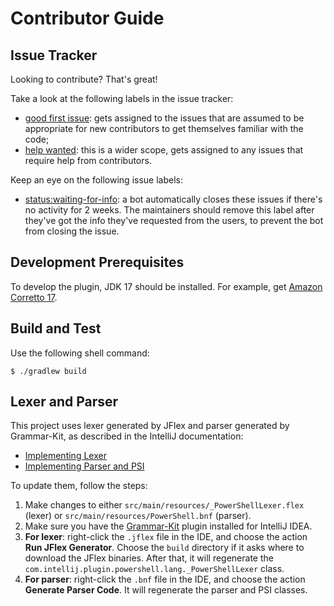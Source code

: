 Contributor Guide
=================

Issue Tracker
-------------
Looking to contribute? That's great!

Take a look at the following labels in the issue tracker:
- [good first issue][issues.good-first-issue]: gets assigned to the issues that are assumed to be appropriate for new contributors to get themselves familiar with the code;
- [help wanted][issues.help-wanted]: this is a wider scope, gets assigned to any issues that require help from contributors.

Keep an eye on the following issue labels:
- [status:waiting-for-info][issues.waiting-for-info]: a bot automatically closes these issues if there's no activity for 2 weeks. The maintainers should remove this label after they've got the info they've requested from the users, to prevent the bot from closing the issue.

Development Prerequisites
-------------------------
To develop the plugin, JDK 17 should be installed. For example, get [Amazon Corretto 17][downloads.corretto].

Build and Test
--------------
Use the following shell command:
```
$ ./gradlew build
```

Lexer and Parser
----------------
This project uses lexer generated by JFlex and parser generated by Grammar-Kit, as described in the IntelliJ documentation:
- [Implementing Lexer][docs.lexer]
- [Implementing Parser and PSI][docs.parser]

To update them, follow the steps:
1. Make changes to either `src/main/resources/_PowerShellLexer.flex` (lexer) or `src/main/resources/PowerShell.bnf` (parser).
2. Make sure you have the [Grammar-Kit][plugins.grammar-kit] plugin installed for IntelliJ IDEA.
3. **For lexer**: right-click the `.jflex` file in the IDE, and choose the action **Run JFlex Generator**. Choose the `build` directory if it asks where to download the JFlex binaries. After that, it will regenerate the `com.intellij.plugin.powershell.lang._PowerShellLexer` class.
4. **For parser**: right-click the `.bnf` file in the IDE, and choose the action **Generate Parser Code**. It will regenerate the parser and PSI classes.

[docs.lexer]: https://plugins.jetbrains.com/docs/intellij/implementing-lexer.html
[docs.parser]: https://plugins.jetbrains.com/docs/intellij/implementing-parser-and-psi.html
[downloads.corretto]: https://docs.aws.amazon.com/corretto/latest/corretto-17-ug/downloads-list.html
[issues.good-first-issue]: https://github.com/ant-druha/intellij-powershell/issues?q=is%3Aissue+is%3Aopen+label%3A%22good+first+issue%22
[issues.help-wanted]: https://github.com/ant-druha/intellij-powershell/issues?q=is%3Aissue+is%3Aopen+label%3A%22help+wanted%22
[issues.waiting-for-info]: https://github.com/ant-druha/intellij-powershell/issues?q=is%3Aissue+is%3Aopen+label%3Astatus%3Awaiting-for-info
[plugins.grammar-kit]: https://plugins.jetbrains.com/plugin/6606-grammar-kit
